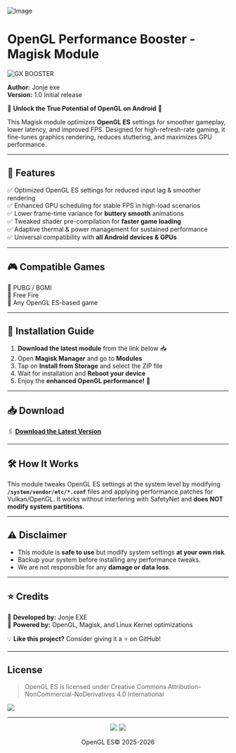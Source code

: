 ![Image](https://github.com/user-attachments/assets/a3309c6f-ca61-4e63-8f8a-3b5ded0db9b0)

# OpenGL Performance Booster - Magisk Module  

![GX BOOSTER](https://img.shields.io/badge/Magisk-Module-green?style=for-the-badge)  

**Author:** Jonje exe  
**Version:** 1.0 Initial release 

🚀 **Unlock the True Potential of OpenGL on Android** 🚀  

This Magisk module optimizes **OpenGL ES** settings for smoother gameplay, lower latency, and improved FPS. Designed for high-refresh-rate gaming, it fine-tunes graphics rendering, reduces stuttering, and maximizes GPU performance.  

---

## 📌 Features
✅ Optimized OpenGL ES settings for reduced input lag & smoother rendering  
✅ Enhanced GPU scheduling for stable FPS in high-load scenarios  
✅ Lower frame-time variance for **buttery smooth** animations  
✅ Tweaked shader pre-compilation for **faster game loading**  
✅ Adaptive thermal & power management for sustained performance  
✅ Universal compatibility with **all Android devices & GPUs**  

---

## 🎮 Compatible Games
🔹 PUBG / BGMI  
🔹 Free Fire  
🔹 Any OpenGL ES-based game  

---

## 🔧 Installation Guide
1. **Download the latest module** from the link below 📥  
2. Open **Magisk Manager** and go to **Modules**  
3. Tap on **Install from Storage** and select the ZIP file  
4. Wait for installation and **Reboot your device**  
5. Enjoy the **enhanced OpenGL performance!** 🚀  

---

## 📥 Download
🖇️ **[Download the Latest Version](https://Seturl.in/OpenGL-ES-1-0-initial-release)**  

---

## 🛠️ How It Works
This module tweaks OpenGL ES settings at the system level by modifying **`/system/vendor/etc/*.conf`** files and applying performance patches for Vulkan/OpenGL. It works without interfering with SafetyNet and **does NOT modify system partitions**.

---

## ⚠️ Disclaimer
- This module is **safe to use** but modify system settings **at your own risk**.  
- Backup your system before installing any performance tweaks.  
- We are not responsible for any **damage or data loss**.  

---

## ⭐ Credits
🔹 **Developed by:** Jonje EXE  
🔹 **Powered by:** OpenGL, Magisk, and Linux Kernel optimizations  

💡 **Like this project?** Consider giving it a ⭐ on GitHub!

---

## License

> OpenGL ES is licensed under Creative Commons Attribution-NonCommercial-NoDerivatives 4.0 International

<a href="https://creativecommons.org/licenses/by-nc-nd/4.0/"><img src="https://img.shields.io/badge/License-CC_BY--NC--ND_4.0-lightgrey.svg?style=flat&logo=creativecommons"/></a>


---

<p align="center">
  <a href="https://t.me/GXBOOST"><img src="https://img.shields.io/badge/Telegram-Channel-blue?logo=telegram&style=social"></a>
  <a href="#"><img src="https://img.shields.io/badge/XDA-Thread-purple?logo=xdadevelopers&style=social"></a>
  <br/>
<p align="center">
 OpenGL ES© 2025-2026
</p>


